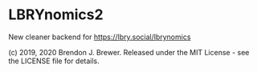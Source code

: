 # LBRYnomics2
New cleaner backend for https://lbry.social/lbrynomics

(c) 2019, 2020 Brendon J. Brewer. Released under the MIT License - see the LICENSE file for details.

